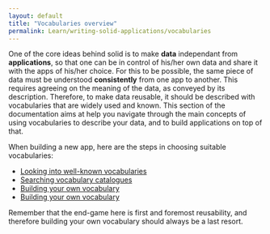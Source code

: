 ```yaml
---
layout: default
title: "Vocabularies overview"
permalink: Learn/writing-solid-applications/vocabularies
---
```


One of the core ideas behind solid is to make __data__ independant from __applications__, so that one can be in control of his/her own data and share it with the apps of his/her choice. For this to be possible, the same piece of data must be understood __consistently__ from one app to another. This requires agreeing on the meaning of the data, as conveyed by its description. Therefore, to make data reusable, it should be described with vocabularies that are widely used and known. This section of the documentation aims at help you navigate through the main concepts of using vocabularies to describe your data, and to build applications on top of that.

When building a new app, here are the steps in choosing suitable vocabularies:
- [Looking into well-known vocabularies](1-well-known)
- [Searching vocabulary catalogues](2-discover)
- [Building your own vocabulary](3-build)
- [Building your own vocabulary](4-publish)

Remember that the end-game here is first and foremost reusability, and therefore building your own vocabulary should always be a last resort.
